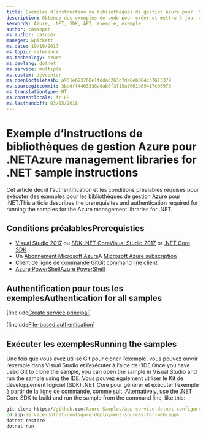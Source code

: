 ```yaml
---
title: Exemples d’instruction de bibliothèques de gestion Azure pour .NET
description: Obtenez des exemples de code pour créer et mettre à jour des ressources à l’aide des bibliothèques de gestion Azure pour .NET.
keywords: Azure, .NET, SDK, API, exemple, exemple
author: camsoper
ms.author: casoper
manager: wpickett
ms.date: 10/19/2017
ms.topic: reference
ms.technology: azure
ms.devlang: dotnet
ms.service: multiple
ms.custom: devcenter
ms.openlocfilehash: a931e623768e1fddad263c7da8eb864c37613379
ms.sourcegitcommit: 3ba0ff4463338a0ab0f3f15a7601b89417c06970
ms.translationtype: HT
ms.contentlocale: fr-FR
ms.lasthandoff: 03/05/2018
---
```

# <a name="azure-management-libraries-for-net-sample-instructions"></a><span data-ttu-id="364e6-104">Exemple d’instructions de bibliothèques de gestion Azure pour .NET</span><span class="sxs-lookup"><span data-stu-id="364e6-104">Azure management libraries for .NET sample instructions</span></span>

<span data-ttu-id="364e6-105">Cet article décrit l’authentification et les conditions préalables requises pour exécuter des exemples pour les bibliothèques de gestion Azure pour .NET.</span><span class="sxs-lookup"><span data-stu-id="364e6-105">This article describes the prerequisites and authentication required for running the samples for the Azure management libraries for .NET.</span></span>

## <a name="prerequisties"></a><span data-ttu-id="364e6-106">Conditions préalables</span><span class="sxs-lookup"><span data-stu-id="364e6-106">Prerequisties</span></span> 

* <span data-ttu-id="364e6-107">[Visual Studio 2017](https://www.visualstudio.com/vs/) ou [SDK .NET Core](https://www.microsoft.com/net/download/core)</span><span class="sxs-lookup"><span data-stu-id="364e6-107">[Visual Studio 2017](https://www.visualstudio.com/vs/) or [.NET Core SDK](https://www.microsoft.com/net/download/core)</span></span>
* <span data-ttu-id="364e6-108">Un [Abonnement Microsoft Azure](https://azure.microsoft.com/free/)</span><span class="sxs-lookup"><span data-stu-id="364e6-108">A [Microsoft Azure subscription](https://azure.microsoft.com/free/)</span></span>
* [<span data-ttu-id="364e6-109">Client de ligne de commande Git</span><span class="sxs-lookup"><span data-stu-id="364e6-109">Git command line client</span></span>](https://git-scm.com/)
* [<span data-ttu-id="364e6-110">Azure PowerShell</span><span class="sxs-lookup"><span data-stu-id="364e6-110">Azure PowerShell</span></span>](/powershell/azure/install-azurerm-ps)

## <a name="authentication-for-all-samples"></a><span data-ttu-id="364e6-111">Authentification pour tous les exemples</span><span class="sxs-lookup"><span data-stu-id="364e6-111">Authentication for all samples</span></span>

[!include[Create service principal](includes/create-sp.md)]

[!include[File-based authentication](includes/file-based-auth.md)]

## <a name="running-the-samples"></a><span data-ttu-id="364e6-112">Exécuter les exemples</span><span class="sxs-lookup"><span data-stu-id="364e6-112">Running the samples</span></span>

<span data-ttu-id="364e6-113">Une fois que vous avez utilisé Git pour cloner l’exemple, vous pouvez ouvrir l’exemple dans Visual Studio et l’exécuter à l’aide de l’IDE.</span><span class="sxs-lookup"><span data-stu-id="364e6-113">Once you have used Git to clone the sample, you can open the sample in Visual Studio and run the sample using the IDE.</span></span>  <span data-ttu-id="364e6-114">Vous pouvez également utiliser le Kit de développement logiciel (SDK) .NET Core pour générer et exécuter l’exemple à partir de la ligne de commande, comme suit :</span><span class="sxs-lookup"><span data-stu-id="364e6-114">Alternatively, use the .NET Core SDK to build and run the sample from the command line, like this:</span></span>

```cmd
git clone https://github.com/Azure-Samples/app-service-dotnet-configure-deployment-sources-for-web-apps.git
cd app-service-dotnet-configure-deployment-sources-for-web-apps
dotnet restore
dotnet run
```
